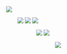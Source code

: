 # <p align="center">
![](https://files.catbox.moe/u158mm.gif)

⠀⠀⠀![](https://files.catbox.moe/97mkoc.png) ![](https://files.catbox.moe/7j2re2.png) ![](https://files.catbox.moe/8i4qnn.png)

⠀⠀⠀⠀⠀⠀⠀⠀![](https://files.catbox.moe/7fcooo.png) ![](https://files.catbox.moe/cfu2za.png)

⠀⠀⠀⠀⠀⠀⠀⠀⠀⠀⠀⠀⠀![](https://komarev.com/ghpvc/?username=euronias&color=DA871A&label=clicks!)
